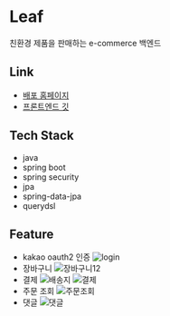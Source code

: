 # Leaf

친환경 제품을 판매하는 e-commerce 백엔드

## Link

- [배포 홈페이지](https://www.hadaeco.com/)
- [프론트엔드 깃](https://github.com/csh9066/leaf-next-app)

## Tech Stack

- java
- spring boot
- spring security
- jpa
- spring-data-jpa
- querydsl

## Feature

- kakao oauth2 인증
  ![login](https://user-images.githubusercontent.com/50465901/158833187-20c9da55-7b1c-4fd3-bf44-25eb08c33c7e.gif)
- 장바구니
  ![장바구니12](https://user-images.githubusercontent.com/50465901/158833752-19ffa57d-40f3-46e0-9d34-a8edfd44bab0.gif)
- 결제
  ![배송지](https://user-images.githubusercontent.com/50465901/158833977-d603efbe-41f6-4ba2-b463-600b3224ae04.gif)
  ![결제](https://user-images.githubusercontent.com/50465901/158834164-7449f731-1577-4d45-bc30-9ce813d33ca4.gif)
- 주문 조회
  ![주문조회](https://user-images.githubusercontent.com/50465901/158834399-fe0f7d22-76fd-4e53-8199-389e53cfaa9d.gif)
- 댓글
  ![댓글](https://user-images.githubusercontent.com/50465901/158834711-2fbc4547-0fdc-4c04-964d-fc4d14e30d88.gif)

